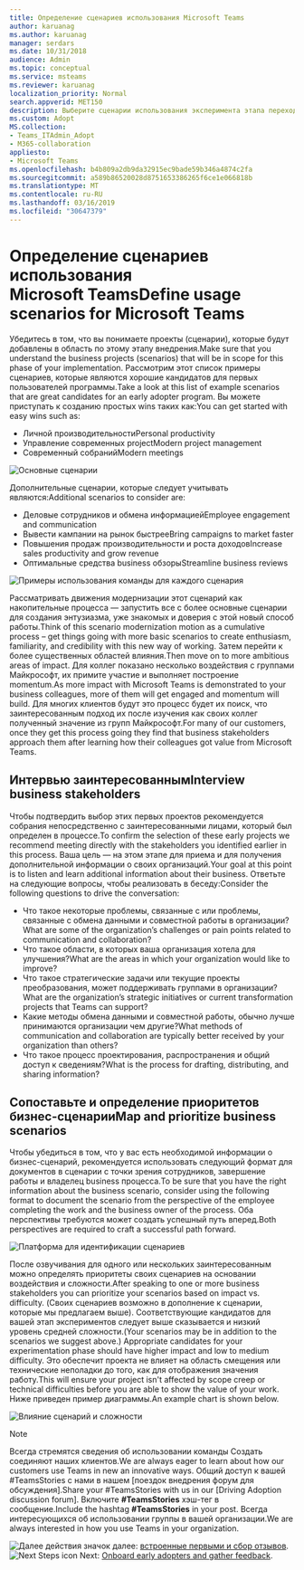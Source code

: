 ```yaml
---
title: Определение сценариев использования Microsoft Teams
author: karuanag
ms.author: karuanag
manager: serdars
ms.date: 10/31/2018
audience: Admin
ms.topic: conceptual
ms.service: msteams
ms.reviewer: karuanag
localization_priority: Normal
search.appverid: MET150
description: Выберите сценарии использования эксперимента этапа перехода к группам.
ms.custom: Adopt
MS.collection:
- Teams_ITAdmin_Adopt
- M365-collaboration
appliesto:
- Microsoft Teams
ms.openlocfilehash: b4b809a2db9da32915ec9bade59b346a4874c2fa
ms.sourcegitcommit: a589b86520028d8751653386265f6ce1e066818b
ms.translationtype: MT
ms.contentlocale: ru-RU
ms.lasthandoff: 03/16/2019
ms.locfileid: "30647379"
---
```

# <a name="define-usage-scenarios-for-microsoft-teams"></a><span data-ttu-id="50b80-103">Определение сценариев использования Microsoft Teams</span><span class="sxs-lookup"><span data-stu-id="50b80-103">Define usage scenarios for Microsoft Teams</span></span>

<span data-ttu-id="50b80-104">Убедитесь в том, что вы понимаете проекты (сценарии), которые будут добавлены в область по этому этапу внедрения.</span><span class="sxs-lookup"><span data-stu-id="50b80-104">Make sure that you understand the business projects (scenarios) that will be in scope for this phase of your implementation.</span></span> <span data-ttu-id="50b80-105">Рассмотрим этот список примеры сценариев, которые являются хорошие кандидатов для первых пользователей программы.</span><span class="sxs-lookup"><span data-stu-id="50b80-105">Take a look at this list of example scenarios that are great candidates for an early adopter program.</span></span> <span data-ttu-id="50b80-106">Вы можете приступать к созданию простых wins таких как:</span><span class="sxs-lookup"><span data-stu-id="50b80-106">You can get started with easy wins such as:</span></span>

- <span data-ttu-id="50b80-107">Личной производительности</span><span class="sxs-lookup"><span data-stu-id="50b80-107">Personal productivity</span></span>
- <span data-ttu-id="50b80-108">Управление современных project</span><span class="sxs-lookup"><span data-stu-id="50b80-108">Modern project management</span></span>
- <span data-ttu-id="50b80-109">Современный собраний</span><span class="sxs-lookup"><span data-stu-id="50b80-109">Modern meetings</span></span>

![Основные сценарии](media/teams-adoption-modernizing-core-scenarios.png)

<span data-ttu-id="50b80-111">Дополнительные сценарии, которые следует учитывать являются:</span><span class="sxs-lookup"><span data-stu-id="50b80-111">Additional scenarios to consider are:</span></span>

- <span data-ttu-id="50b80-112">Деловые сотрудников и обмена информацией</span><span class="sxs-lookup"><span data-stu-id="50b80-112">Employee engagement and communication</span></span>
- <span data-ttu-id="50b80-113">Вывести кампании на рынок быстрее</span><span class="sxs-lookup"><span data-stu-id="50b80-113">Bring campaigns to market faster</span></span>
- <span data-ttu-id="50b80-114">Повышения продаж производительности и роста доходов</span><span class="sxs-lookup"><span data-stu-id="50b80-114">Increase sales productivity and grow revenue</span></span>
- <span data-ttu-id="50b80-115">Оптимальные средства business обзоры</span><span class="sxs-lookup"><span data-stu-id="50b80-115">Streamline business reviews</span></span>

![Примеры использования команды для каждого сценария](media/teams-adoption-use-cases.png)

<span data-ttu-id="50b80-117">Рассматривать движения модернизации этот сценарий как накопительные процесса — запустить все с более основные сценарии для создания энтузиазма, уже знакомых и доверия с этой новый способ работы.</span><span class="sxs-lookup"><span data-stu-id="50b80-117">Think of this scenario modernization motion as a cumulative process – get things going with more basic scenarios to create enthusiasm, familiarity, and credibility with this new way of working.</span></span> <span data-ttu-id="50b80-118">Затем перейти к более существенных областей влияния.</span><span class="sxs-lookup"><span data-stu-id="50b80-118">Then move on to more ambitious areas of impact.</span></span> <span data-ttu-id="50b80-119">Для коллег показано несколько воздействия с группами Майкрософт, их примите участие и выполняет построение momentum.</span><span class="sxs-lookup"><span data-stu-id="50b80-119">As more impact with Microsoft Teams is demonstrated to your business colleagues, more of them will get engaged and momentum will build.</span></span> <span data-ttu-id="50b80-120">Для многих клиентов будут это процесс будет их поиск, что заинтересованным подход их после изучения как своих коллег полученный значение из групп Майкрософт.</span><span class="sxs-lookup"><span data-stu-id="50b80-120">For many of our customers, once they get this process going they find that business stakeholders approach them after learning how their colleagues got value from Microsoft Teams.</span></span>

## <a name="interview-business-stakeholders"></a><span data-ttu-id="50b80-121">Интервью заинтересованным</span><span class="sxs-lookup"><span data-stu-id="50b80-121">Interview business stakeholders</span></span>

<span data-ttu-id="50b80-122">Чтобы подтвердить выбор этих первых проектов рекомендуется собрания непосредственно с заинтересованными лицами, который был определен в процессе.</span><span class="sxs-lookup"><span data-stu-id="50b80-122">To confirm the selection of these early projects we recommend meeting directly with the stakeholders you identified earlier in this process.</span></span> <span data-ttu-id="50b80-123">Ваша цель — на этом этапе для приема и для получения дополнительной информации о своих организаций.</span><span class="sxs-lookup"><span data-stu-id="50b80-123">Your goal at this point is to listen and learn additional information about their business.</span></span> <span data-ttu-id="50b80-124">Ответьте на следующие вопросы, чтобы реализовать в беседу:</span><span class="sxs-lookup"><span data-stu-id="50b80-124">Consider the following questions to drive the conversation:</span></span>

- <span data-ttu-id="50b80-125">Что такое некоторые проблемы, связанные с или проблемы, связанные с обмена данными и совместной работы в организации?</span><span class="sxs-lookup"><span data-stu-id="50b80-125">What are some of the organization’s challenges or pain points related to communication and collaboration?</span></span>
- <span data-ttu-id="50b80-126">Что такое области, в которых ваша организация хотела для улучшения?</span><span class="sxs-lookup"><span data-stu-id="50b80-126">What are the areas in which your organization would like to improve?</span></span>
- <span data-ttu-id="50b80-127">Что такое стратегические задачи или текущие проекты преобразования, может поддерживать группами в организации?</span><span class="sxs-lookup"><span data-stu-id="50b80-127">What are the organization’s strategic initiatives or current transformation projects that Teams can support?</span></span>
- <span data-ttu-id="50b80-128">Какие методы обмена данными и совместной работы, обычно лучше принимаются организации чем другие?</span><span class="sxs-lookup"><span data-stu-id="50b80-128">What methods of communication and collaboration are typically better received by your organization than others?</span></span>
- <span data-ttu-id="50b80-129">Что такое процесс проектирования, распространения и общий доступ к сведениям?</span><span class="sxs-lookup"><span data-stu-id="50b80-129">What is the process for drafting, distributing, and sharing information?</span></span>

## <a name="map-and-prioritize-business-scenarios"></a><span data-ttu-id="50b80-130">Сопоставьте и определение приоритетов бизнес-сценарии</span><span class="sxs-lookup"><span data-stu-id="50b80-130">Map and prioritize business scenarios</span></span>

<span data-ttu-id="50b80-131">Чтобы убедиться в том, что у вас есть необходимой информации о бизнес-сценарий, рекомендуется использовать следующий формат для документов в сценарии с точки зрения сотрудников, завершение работы и владелец business процесса.</span><span class="sxs-lookup"><span data-stu-id="50b80-131">To be sure that you have the right information about the business scenario, consider using the following format to document the scenario from the perspective of the employee completing the work and the business owner of the process.</span></span> <span data-ttu-id="50b80-132">Оба перспективы требуются может создать успешный путь вперед.</span><span class="sxs-lookup"><span data-stu-id="50b80-132">Both perspectives are required to craft a successful path forward.</span></span>

![Платформа для идентификации сценариев](media/teams-adoption-identify-scenarios.png)

<span data-ttu-id="50b80-134">После озвучивания для одного или нескольких заинтересованным можно определять приоритеты своих сценариев на основании воздействия и сложности.</span><span class="sxs-lookup"><span data-stu-id="50b80-134">After speaking to one or more business stakeholders you can prioritize your scenarios based on impact vs. difficulty.</span></span> <span data-ttu-id="50b80-135">(Своих сценариев возможно в дополнение к сценарии, которые мы предлагаем выше). Соответствующие кандидатов для вашей этап экспериментов следует выше сказывается и низкий уровень средней сложности.</span><span class="sxs-lookup"><span data-stu-id="50b80-135">(Your scenarios may be in addition to the scenarios we suggest above.) Appropriate candidates for your experimentation phase should have higher impact and low to medium difficulty.</span></span> <span data-ttu-id="50b80-136">Это обеспечит проекта не влияет на область смещения или технические неполадки до того, как для отображения значения работу.</span><span class="sxs-lookup"><span data-stu-id="50b80-136">This will ensure your project isn't affected by scope creep or technical difficulties before you are able to show the value of your work.</span></span> <span data-ttu-id="50b80-137">Ниже приведен пример диаграммы.</span><span class="sxs-lookup"><span data-stu-id="50b80-137">An example chart is shown below.</span></span>

![Влияние сценарий и сложности](media/teams-adoption-impact-difficulty.png)

> [!Note]
> <span data-ttu-id="50b80-139">Всегда стремятся сведения об использовании команды Создать соединяют наших клиентов.</span><span class="sxs-lookup"><span data-stu-id="50b80-139">We are always eager to learn about how our customers use Teams in new an innovative ways.</span></span> <span data-ttu-id="50b80-140">Общий доступ к вашей #TeamsStories с нами в нашем [поездок внедрения форум для обсуждения].</span><span class="sxs-lookup"><span data-stu-id="50b80-140">Share your #TeamsStories with us in our [Driving Adoption discussion forum].</span></span> <span data-ttu-id="50b80-141">Включите **#TeamsStories** хэш-тег в сообщение.</span><span class="sxs-lookup"><span data-stu-id="50b80-141">Include the hashtag **#TeamsStories** in your post.</span></span> <span data-ttu-id="50b80-142">Всегда интересующихся об использовании группы в вашей организации.</span><span class="sxs-lookup"><span data-stu-id="50b80-142">We are always interested in how you use Teams in your organization.</span></span>

<span data-ttu-id="50b80-143">![Далее действия значок](media/teams-adoption-next-icon.png) далее: [встроенные первыми и сбор отзывов](teams-adoption-onboard-early-adopters.md).</span><span class="sxs-lookup"><span data-stu-id="50b80-143">![Next Steps icon](media/teams-adoption-next-icon.png) Next: [Onboard early adopters and gather feedback](teams-adoption-onboard-early-adopters.md).</span></span>